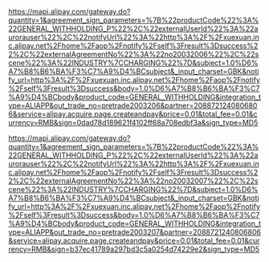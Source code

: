 https://mapi.alipay.com/gateway.do?quantity=1&agreement_sign_parameters=%7B%22productCode%22%3A%22GENERAL_WITHHOLDING_P%22%2C%22externalUserId%22%3A%22aurorauser%22%2C%22notifyUrl%22%3A%22http%3A%2F%2Fxuexuan.inc.alipay.net%2Fhome%2Faop%2Fnotify%2Fself%3Fresult%3Dsuccess%22%2C%22externalAgreementNo%22%3A%22no20032006%22%2C%22scene%22%3A%22INDUSTRY%7CCHARGING%22%7D&subject=1.0%D6%A7%B8%B6%BA%F3%C7%A9%D4%BCsubject&_input_charset=GBK&notify_url=http%3A%2F%2Fxuexuan.inc.alipay.net%2Fhome%2Faop%2Fnotify%2Fself%3Fresult%3Dsuccess&body=1.0%D6%A7%B8%B6%BA%F3%C7%A9%D4%BCbody&product_code=GENERAL_WITHHOLDING&integration_type=ALIAPP&out_trade_no=pretrade2003206&partner=2088721240806806&service=alipay.acquire.page.createandpay&price=0.01&total_fee=0.01&currency=RMB&sign=0dad78d189621f4102ff68a708edbf3a&sign_type=MD5

https://mapi.alipay.com/gateway.do?quantity=1&agreement_sign_parameters=%7B%22productCode%22%3A%22GENERAL_WITHHOLDING_P%22%2C%22externalUserId%22%3A%22aurorauser%22%2C%22notifyUrl%22%3A%22http%3A%2F%2Fxuexuan.inc.alipay.net%2Fhome%2Faop%2Fnotify%2Fself%3Fresult%3Dsuccess%22%2C%22externalAgreementNo%22%3A%22no20032007%22%2C%22scene%22%3A%22INDUSTRY%7CCHARGING%22%7D&subject=1.0%D6%A7%B8%B6%BA%F3%C7%A9%D4%BCsubject&_input_charset=GBK&notify_url=http%3A%2F%2Fxuexuan.inc.alipay.net%2Fhome%2Faop%2Fnotify%2Fself%3Fresult%3Dsuccess&body=1.0%D6%A7%B8%B6%BA%F3%C7%A9%D4%BCbody&product_code=GENERAL_WITHHOLDING&integration_type=ALIAPP&out_trade_no=pretrade2003207&partner=2088721240806806&service=alipay.acquire.page.createandpay&price=0.01&total_fee=0.01&currency=RMB&sign=b37ec41789a297bd3c5a0254d74229e2&sign_type=MD5
